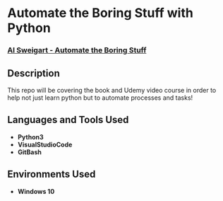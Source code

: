 <h1>Automate the Boring Stuff with Python</h1>

 ### [Al Sweigart - Automate the Boring Stuff](https://automatetheboringstuff.com/)

<h2>Description</h2>
This repo will be covering the book and Udemy video course in order to help not just learn python but to automate processes and tasks!
<br />


<h2>Languages and Tools Used</h2>

- <b>Python3</b> 
- <b>VisualStudioCode</b>
- <b>GitBash</b>

<h2>Environments Used </h2>

- <b>Windows 10</b>
